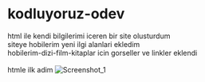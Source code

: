 # kodluyoruz-odev
html ile kendi bilgilerimi iceren bir site olusturdum <br>
siteye hobilerim yeni ilgi alanlari ekledim <br>
hobilerim-dizi-film-kitaplar icin gorseller ve linkler eklendi <br>
<br>
htmle ilk adim
![Screenshot_1](https://user-images.githubusercontent.com/69719126/140266527-b974fc88-95fe-4df1-9030-8901b714ca0f.jpg)
